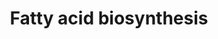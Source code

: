 ---
annotations:
- id: PW:0000029
  parent: classic metabolic pathway
  type: Pathway Ontology
  value: fatty acid biosynthetic pathway
authors:
- Kdahlquist
- MaintBot
- Evelo
- Bassetfrog
- Christine Chichester
- Mkutmon
- Eweitz
- Egonw
- AlexanderPico
citedin:
- link: PMC7650246
  title: Bioenergetic defects in muscle fibers of RYR1 mutant knock-in mice associated
    with malignant hyperthermia (2020)
- link: PMC6657571
  title: Quizalofop-p-Ethyl Induces Adipogenesis in 3T3-L1 Adipocytes (2019)
- link: PMC4723140
  title: Advanced Running Performance by Genetic Predisposition in Male Dummerstorf
    Marathon Mice (DUhTP) Reveals Higher Sterol Regulatory Element-Binding Protein
    (SREBP) Related mRNA Expression in the Liver and Higher Serum Levels of Progesterone
    (2016)
- link: 10.1038/mtm.2014.7
  title: Proteomic profiling of salivary gland after nonviral gene transfer mediated
    by conventional plasmids and minicircles (2014)
- link: 10.3390/nu17050757
  title: Isoschaftoside in Fig Leaf Tea Alleviates Nonalcoholic Fatty Liver Disease
    in Mice via the Regulation of Macrophage Polarity (2025)
description: The production of fatty acids from acetyl-CoA and NADPH through the use
  of enzymes known as fatty acid synthases is referred to as fatty acid synthesis.
  This biological process occurs within the cytoplasm of cells. The majority of acetyl-CoA
  that is transformed into fatty acids originates from carbohydrates through the glycolytic
  pathway.
last-edited: 2023-02-04
organisms:
- Mus musculus
redirect_from:
- /index.php/Pathway:WP336
- /instance/WP336
- /instance/WP336_r125350
revision: r125350
schema-jsonld:
- '@context': https://schema.org/
  '@id': https://wikipathways.github.io/pathways/WP336.html
  '@type': Dataset
  creator:
    '@type': Organization
    name: WikiPathways
  description: The production of fatty acids from acetyl-CoA and NADPH through the
    use of enzymes known as fatty acid synthases is referred to as fatty acid synthesis.
    This biological process occurs within the cytoplasm of cells. The majority of
    acetyl-CoA that is transformed into fatty acids originates from carbohydrates
    through the glycolytic pathway.
  keywords:
  - Acaa2
  - Acaca
  - Acacb
  - Acetyl-CoA
  - Acly
  - Acsl1
  - Acsl3
  - Acsl4
  - Acsl5
  - Acsl6
  - Acss2
  - Decr1
  - Ech1
  - Echdc1
  - Echdc2
  - Echdc3
  - Echs1
  - Fasn
  - Hadh
  - Malonyl-CoA
  - Mecr
  - Pcx
  - Pecr
  - Scd1
  license: CC0
  name: Fatty acid biosynthesis
seo: CreativeWork
title: Fatty acid biosynthesis
wpid: WP336
---